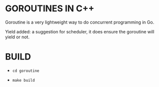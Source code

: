 # GOROUTINES IN C++

Goroutine is a very lightweight way to do concurrent programming in Go.

Yield added: a suggestion for scheduler, it does ensure the goroutine will yield or not.

# BUILD

- `cd goroutine`

- `make build`
